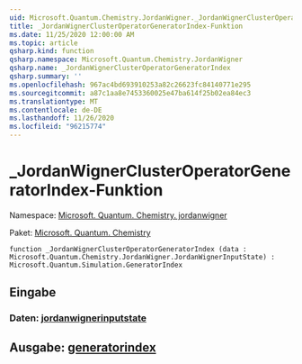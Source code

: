 ```yaml
---
uid: Microsoft.Quantum.Chemistry.JordanWigner._JordanWignerClusterOperatorGeneratorIndex
title: _JordanWignerClusterOperatorGeneratorIndex-Funktion
ms.date: 11/25/2020 12:00:00 AM
ms.topic: article
qsharp.kind: function
qsharp.namespace: Microsoft.Quantum.Chemistry.JordanWigner
qsharp.name: _JordanWignerClusterOperatorGeneratorIndex
qsharp.summary: ''
ms.openlocfilehash: 967ac4bd693910253a82c26623fc84140771e295
ms.sourcegitcommit: a87c1aa8e7453360025e47ba614f25b02ea84ec3
ms.translationtype: MT
ms.contentlocale: de-DE
ms.lasthandoff: 11/26/2020
ms.locfileid: "96215774"
---
```

# <a name="_jordanwignerclusteroperatorgeneratorindex-function"></a>_JordanWignerClusterOperatorGeneratorIndex-Funktion

Namespace: [Microsoft. Quantum. Chemistry. jordanwigner](xref:Microsoft.Quantum.Chemistry.JordanWigner)

Paket: [Microsoft. Quantum. Chemistry](https://nuget.org/packages/Microsoft.Quantum.Chemistry)




```qsharp
function _JordanWignerClusterOperatorGeneratorIndex (data : Microsoft.Quantum.Chemistry.JordanWigner.JordanWignerInputState) : Microsoft.Quantum.Simulation.GeneratorIndex
```


## <a name="input"></a>Eingabe

### <a name="data--jordanwignerinputstate"></a>Daten: [jordanwignerinputstate](xref:Microsoft.Quantum.Chemistry.JordanWigner.JordanWignerInputState)





## <a name="output--generatorindex"></a>Ausgabe: [generatorindex](xref:Microsoft.Quantum.Simulation.GeneratorIndex)

